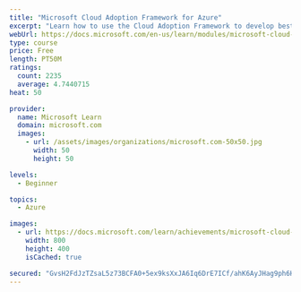 ```yaml
---
title: "Microsoft Cloud Adoption Framework for Azure"
excerpt: "Learn how to use the Cloud Adoption Framework to develop best practices for cloud adoption in real-world scenarios."
webUrl: https://docs.microsoft.com/en-us/learn/modules/microsoft-cloud-adoption-framework-for-azure/
type: course
price: Free
length: PT50M
ratings:
  count: 2235
  average: 4.7440715
heat: 50

provider:
  name: Microsoft Learn
  domain: microsoft.com
  images:
    - url: /assets/images/organizations/microsoft.com-50x50.jpg
      width: 50
      height: 50

levels:
  - Beginner

topics:
  - Azure

images:
  - url: https://docs.microsoft.com/learn/achievements/microsoft-cloud-adoption-framework-for-azure-social.png
    width: 800
    height: 400
    isCached: true

secured: "GvsH2FdJzTZsaL5z73BCFA0+5ex9ksXxJA6Iq6DrE7ICf/ahK6AyJHag9ph6H/+S8Elsc4SsII47ESLfXe5Jou85HyrvgfhNGmq3a8c4dVOwdWJmETDMATjTH20ysXXjipORXNKGtptUv7BquNXm/Ernd9NXEYqW0MSpvGlzYX3f7HTdRsGWrgfYqyMF0PT81FnSnWgZUnpDSVD9sU/EPVXHUgzKRP7jL6TFfKI6mSglIUOyuhxk7whhpkJGWEEcuOaBghvsQasUj7kpmabmxpm4HJHFq/fKoXO0F5iDUZ4tvjG6sEWl/CBphOEyIN8rJ9sLS51Ron1M54aC0/qcgyf+ST/Nl2y9HhBsFW6fu1dGckgE7eilhZKswjgQ0qNBau8OZyH2LOVCU7JJplBnrlJoYSLoEijRzoOz7P4zPbo=;8rpHHjHsorAin4jp3ccjaQ=="
---
```


